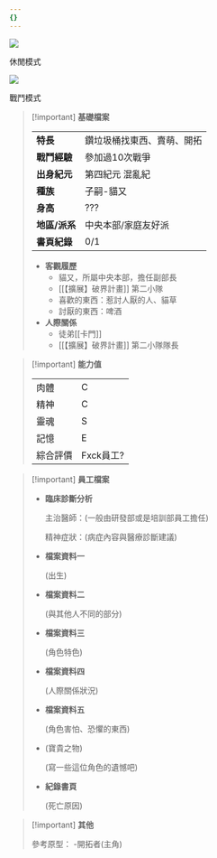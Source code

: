 ```yaml
---
{}
---
```

[![](https://i.pinimg.com/564x/c0/e0/e6/c0e0e641186417a3a3cce751153f7942.jpg)](https://i.pinimg.com/564x/c0/e0/e6/c0e0e641186417a3a3cce751153f7942.jpg)

休閒模式

[![](https://i.pinimg.com/564x/2f/1e/c9/2f1ec95c72259f3050d65870391871a4.jpg)](https://i.pinimg.com/564x/2f/1e/c9/2f1ec95c72259f3050d65870391871a4.jpg)

戰鬥模式

> [!important] **基礎檔案**
> 
> |   |   |
> |---|---|
> |**特長**|鑽垃圾桶找東西、賣萌、開拓|
> |**戰鬥經驗**|參加過10次戰爭|
> |**出身紀元**|第四紀元 混亂紀|
> |**種族**|子嗣-貓又|
> |**身高**|???|
> |**地區/派系**|中央本部/家庭友好派|
> |**書頁紀錄**|0/1|
> 
> - **客觀履歷**
>     - 貓又，所屬中央本部，擔任副部長
>     - [[【擴展】破界計畫]] 第二小隊
>     - 喜歡的東西：惹討人厭的人、貓草
>     - 討厭的東西：啤酒
> - **人際關係**
>     - 徒弟[[卡門]]
>     - [[【擴展】破界計畫]] 第二小隊隊長

> [!important] **能力值**
> 
> |   |   |
> |---|---|
> |肉體|C|
> |精神|C|
> |靈魂|S|
> |記憶|E|
> |綜合評價|Fxck員工?|

> [!important] **員工檔案**
> 
> - **臨床診斷分析**
>     
>     主治醫師：(一般由研發部或是培訓部員工擔任)
>     
>     精神症狀：(病症內容與醫療診斷建議)
>     
> - **檔案資料一**
>     
>     (出生)
>     
> - **檔案資料二**
>     
>     (與其他人不同的部分)
>     
> - **檔案資料三**
>     
>     (角色特色)
>     
> - **檔案資料四**
>     
>     (人際關係狀況)
>     
> - **檔案資料五**
>     
>     (角色害怕、恐懼的東西)
>     
> - (寶貴之物)
>     
>     (寫一些這位角色的遺憾吧)
>     
> - **紀錄書頁**
>     
>     (死亡原因)
>     

> [!important] **其他**
> 
> 參考原型： -開拓者(主角)